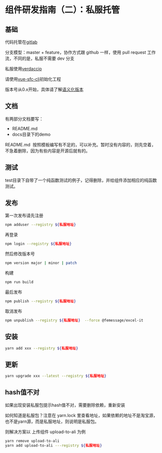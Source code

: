 # 组件研发指南（二）：私服托管

## 基础
代码托管在[gitlab](https://gitlab.com)

分支模型：master + feature，协作方式跟 github 一样，使用 pull request 工作流，不同的是，私服不需要 dev 分支

私服使用[verdaccio](https://github.com/verdaccio/verdaccio)

请使用[vue-sfc-cli](https://github.com/FEMessage/vue-sfc-cli)初始化工程

版本号从0.x开始，具体请了解[语义化版本](http://semver.org/)

## 文档
有两部分文档要写：

- README.md 
- docs目录下的demo

README.md  按照模板编写有不足的，可以补充。暂时没有内容的，则先空着，不急着删除，因为有些内容是开源后就有的。

## 测试
test目录下自带了一个纯函数测试的例子，记得删除，并给组件添加相应的纯函数测试。

## 发布
第一次发布请先注册
```bash
npm adduser --registry ${私服地址}
```

再登录
```bash
npm login --registry ${私服地址}
```

然后修改版本号
```bash
npm version major | minor | patch
```

构建

```bash
npm run build
```

最后发布
```bash
npm publish --registry ${私服地址}
```

取消发布
```bash
npm unpublish --registry ${私服地址}  --force @femessage/excel-it
```

## 安装
```bash
yarn add xxx --registry ${私服地址}
```

## 更新
```bash
yarn upgrade xxx --latest --registry ${私服地址}
```

## hash值不对
如果出现安装私服包提示hash值不对，需要删除依赖，重新安装

如何知道是私服包？注意在 yarn.lock 里查看地址，如果依赖的地址不是淘宝源，也不是yarn源，而是私服地址，则说明是私服包。  

则解决方案以 上传组件 upload-to-ali 为例

```bash
yarn remove upload-to-ali
yarn add upload-to-ali ---registry ${私服地址}
```
